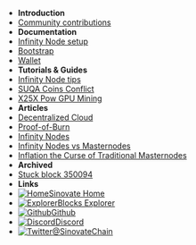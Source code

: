 - **Introduction**
- [Community contributions](/)
- **Documentation**
- [Infinity Node setup](infinity_node_setup_guide)
- [Bootstrap](bootstrap)
- [Wallet](wallet)
- **Tutorials & Guides**
- [Infinity Node tips](infinity_node_tips)
- [SUQA Coins Conflict](suqa_conflict)
- [X25X Pow GPU Mining](X25X-PoW-GPU-Mining)
- **Articles**
- [Decentralized Cloud](decentralized_cloud)
- [Proof-of-Burn](proof_of_burn)
- [Infinity Nodes](infinity_nodes)
- [Infinity Nodes vs Masternodes](infinity_nodes_vs_masternodes)
- [Inflation the Curse of Traditional Masternodes](inflation_the_curse_of_traditional_masternodes)
- **Archived**
- [Stuck block 350094](archive/20200214_stuck_block_350094)
- **Links**
- [![Home](https://icongr.am/feather/home.svg?size=16&color=808080)Sinovate Home](https://www.sinovate.io)
- [![Explorer](https://icongr.am/feather/link.svg?size=16&color=808080)Blocks Explorer](https://explorer.sinovate.io)
- [![Github](https://icongram.jgog.in/simple/github.svg?color=808080&size=16)Github](https://github.com/SINOVATEblockchain/SIN-core)
- [![Discord](https://icongram.jgog.in/simple/discord.svg?color=808080&size=16)Discord](https://discord.gg/8rxutDv)
- [![Twitter](https://icongram.jgog.in/simple/twitter.svg?color=808080&size=16)@SinovateChain](https://twitter.com/SinovateChain)

